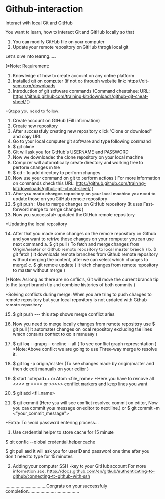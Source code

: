 # Github-interaction
Interact with local Git and GitHub

You want to learn, how to interact Git and GitHub locally so that 
1. You can modify GitHub file on your computer 
2. Update your remote repository on GitHub throgh local git

Let's dive into learing......

(*Note:  Requirement: 
1. Knowledge of how to create account on any online platform
2. Installed git on computer (if not go through website link: https://git-scm.com/downloads
3. Introduction of git software commands (Command cheatsheet URL: https://github.github.com/training-kit/downloads/github-git-cheat-sheet/ ))                       

*Steps you need to follow: 
1. Create account on GitHub (Fill information)
2. Create new repository
3. After successfuly creating new repository click "Clone or download" and copy URL
4. Go to your local computer git software and type following command
5. $ git clone <paste URL>
6. Git will ask you for GitHub's USERNAME and PASSWORD
7. Now we downloaded the clone repository on your local machine
8. Computer will automatically create directory and working tree to perform changes in file
9. $ cd <repository name>   : To add directory to perform changes
10. Now use your command on git to perform actions 
    ( For more information on commands check this URL: https://github.github.com/training-kit/downloads/github-git-cheat-sheet/ )
11. After you made changes repository on your local machine you need to update those on you GitHub remote repository
12. $ git push  : Use to merge changes on GitHub repository (It uses Fast-forword merge to merge changes )
13. Now you successfuly updated the GitHub remote repository

*Updating the local repository

14. After that you made some changes on the remote repository on Github and you want to retrive those changes on your computer you
    can use next command
   a. $ git pull  ( To fetch and merge changes from Origin/master or Github remote repository to local master branch )
   b. $ git fetch ( It downloads remote branches from Github remote repository without merging the content, after we can select which changes to merge)
   c. $ git remote update ( It fetch changes from remote repository to master without merge )

(*Note: As long as there are no cnflicts, Git will move the current branch tip to the target branch tip and combine histories of both commits.)

*Solving conflicts during merge: When you are tring to push changes to remote repository but your local repository is not updated with Github remote repository

15. $ git push --- this step shows merge conflict aries
16. Now you need to merge locally changes from remote repository use
    $ git pull ( It automates changes on local repository excluding the lines which contains conflict to do it manually )
17. $ git log --grapg --oneline --all  ( To see conflict graph representation )
*Note: Above conflict we are going to use Three-way merge to resolve it.

18. $ git log -p origin/master (To see changes made by origin/master and then do edit manually on your editor )
19. $ start notepad++ or Atom <file_name> 
*Here you have to remove all <<<< or ==== or >>>>> conflict markers and keep lines you want

20. $ git add <fil_name> 
21. $ git commit (Here you will see conflict resolved commit on editor, Now you can commit your message on editor to next line.)
 or $ git commit -m <"your_commit_message">

*Extra: To avoid password entering process...

1. Use credential helper to store cache for 15 minute  

$ git config --global credential.helper cache

$ git pull and it will ask you for userID and password one time after you don't need to type for 15 minutes

2. Adding your computer SSH -key to your GitHub account 
For more information see: https://docs.github.com/en/github/authenticating-to-github/connecting-to-github-with-ssh


.................................Congrats on your successfuly completion.........................................

